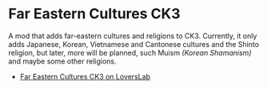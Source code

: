 # Far Eastern Cultures CK3

A mod that adds far-eastern cultures and religions to CK3. Currently, it only adds Japanese, Korean, Vietnamese and Cantonese cultures and the Shinto religion, but later, more will be planned, such Muism *(Korean Shamanism)* and maybe some other religions.

- [Far Eastern Cultures CK3 on LoversLab](https://www.loverslab.com/topic/153333-mod-far-eastern-cultures-and-religions/)